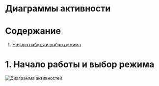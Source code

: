# Диаграммы активности

# Содержание
1. [Начало работы и выбор режима](#1)  

<a name="1"/>

# 1. Начало работы и выбор режима
![Диаграмма активностей](../../../ImagesActivity.png)


